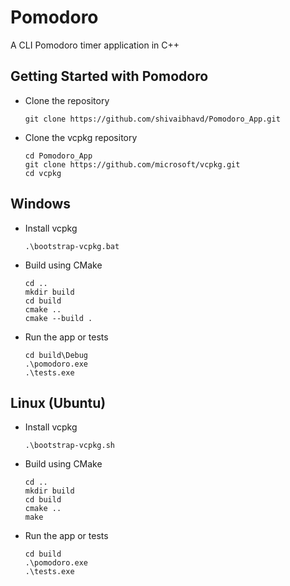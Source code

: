 # Pomodoro
A CLI Pomodoro timer application in C++ 


## Getting Started with Pomodoro


 * Clone the repository
    ```
    git clone https://github.com/shivaibhavd/Pomodoro_App.git
    ```

  * Clone the vcpkg repository
    ```
    cd Pomodoro_App
    git clone https://github.com/microsoft/vcpkg.git
    cd vcpkg
    ```
    

<h2 id="windows">Windows</h2>  

* Install vcpkg
    ```
    .\bootstrap-vcpkg.bat
    ```

* Build using CMake
    ```
    cd ..
    mkdir build
    cd build
    cmake ..
    cmake --build .
    ```

* Run the app or tests
    ```
    cd build\Debug
    .\pomodoro.exe
    .\tests.exe
    ```

<h2 id="linux">Linux (Ubuntu)</h2>  

* Install vcpkg 
    ```
    .\bootstrap-vcpkg.sh
    ```

* Build using CMake
    ```
    cd ..
    mkdir build
    cd build
    cmake ..
    make
    ```

* Run the app or tests
    ```
    cd build
    .\pomodoro.exe
    .\tests.exe
    ```
